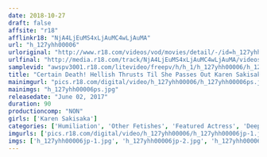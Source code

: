 ```yaml
---
date: 2018-10-27
draft: false
affsite: "r18"
afflinkr18: "NjA4LjEuMS4xLjAuMC4wLjAuMA"
url: "h_127yhh00006"
urloriginal: "http://www.r18.com/videos/vod/movies/detail/-/id=h_127yhh00006"
urlfinal: "http://media.r18.com/track/NjA4LjEuMS4xLjAuMC4wLjAuMA/videos/vod/movies/detail/-/id=h_127yhh00006"
samplevid: "awspv3001.r18.com/litevideo/freepv/h/h_1/h_127yhh00006/h_127yhh00006_dmb_w.mp4"
title: "Certain Death! Hellish Thrusts Til She Passes Out Karen Sakisaka"
mainimgurl: "pics.r18.com/digital/video/h_127yhh00006/h_127yhh00006ps.jpg"
mainimgs: "h_127yhh00006ps.jpg"
releasedate: "June 02, 2017"
duration: 90
productioncomp: "NON"
girls: ['Karen Sakisaka']
categories: ['Humiliation', 'Other Fetishes', 'Featured Actress', 'Deep Throat', 'Hi-Def']
imgurls: ['pics.r18.com/digital/video/h_127yhh00006/h_127yhh00006jp-1.jpg', 'pics.r18.com/digital/video/h_127yhh00006/h_127yhh00006jp-2.jpg', 'pics.r18.com/digital/video/h_127yhh00006/h_127yhh00006jp-3.jpg', 'pics.r18.com/digital/video/h_127yhh00006/h_127yhh00006jp-4.jpg', 'pics.r18.com/digital/video/h_127yhh00006/h_127yhh00006jp-5.jpg', 'pics.r18.com/digital/video/h_127yhh00006/h_127yhh00006jp-6.jpg', 'pics.r18.com/digital/video/h_127yhh00006/h_127yhh00006jp-7.jpg', 'pics.r18.com/digital/video/h_127yhh00006/h_127yhh00006jp-8.jpg', 'pics.r18.com/digital/video/h_127yhh00006/h_127yhh00006jp-9.jpg', 'pics.r18.com/digital/video/h_127yhh00006/h_127yhh00006jp-10.jpg', 'pics.r18.com/digital/video/h_127yhh00006/h_127yhh00006jp-11.jpg', 'pics.r18.com/digital/video/h_127yhh00006/h_127yhh00006jp-12.jpg', 'pics.r18.com/digital/video/h_127yhh00006/h_127yhh00006jp-13.jpg', 'pics.r18.com/digital/video/h_127yhh00006/h_127yhh00006jp-14.jpg', 'pics.r18.com/digital/video/h_127yhh00006/h_127yhh00006jp-15.jpg', 'pics.r18.com/digital/video/h_127yhh00006/h_127yhh00006jp-16.jpg', 'pics.r18.com/digital/video/h_127yhh00006/h_127yhh00006jp-17.jpg', 'pics.r18.com/digital/video/h_127yhh00006/h_127yhh00006jp-18.jpg', 'pics.r18.com/digital/video/h_127yhh00006/h_127yhh00006jp-19.jpg', 'pics.r18.com/digital/video/h_127yhh00006/h_127yhh00006jp-20.jpg']
imgs: ['h_127yhh00006jp-1.jpg', 'h_127yhh00006jp-2.jpg', 'h_127yhh00006jp-3.jpg', 'h_127yhh00006jp-4.jpg', 'h_127yhh00006jp-5.jpg', 'h_127yhh00006jp-6.jpg', 'h_127yhh00006jp-7.jpg', 'h_127yhh00006jp-8.jpg', 'h_127yhh00006jp-9.jpg', 'h_127yhh00006jp-10.jpg', 'h_127yhh00006jp-11.jpg', 'h_127yhh00006jp-12.jpg', 'h_127yhh00006jp-13.jpg', 'h_127yhh00006jp-14.jpg', 'h_127yhh00006jp-15.jpg', 'h_127yhh00006jp-16.jpg', 'h_127yhh00006jp-17.jpg', 'h_127yhh00006jp-18.jpg', 'h_127yhh00006jp-19.jpg', 'h_127yhh00006jp-20.jpg']
---
```

